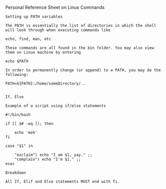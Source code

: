 Personal Reference Sheet on Linux Commands

	Setting up PATH variables

	The PATH is essentially the list of directories in which the shell
	will look through when executing commands like

	echo, find, man, etc

	These commands are all found in the bin folder. You may also view
	them on Linux machine by entering

	echo $PATH

	In order to permanently change (or append) to a PATH, you may do the 
	following:

	PATH=${PATH}:/home/someDirectory/..


	If, Else 

	Example of a script using if/else statements

	#!/bin/bash

	if [[ $# -wq ]]; then

		echo 'meh'
	fi

	case "$1" in

		"exclaim") echo "I am $1, yay." ;;
		"complain") echo "I'm $1." ;;
	esac

	Breakdown

	All If, Elif and Else statements MUST end with fi.
